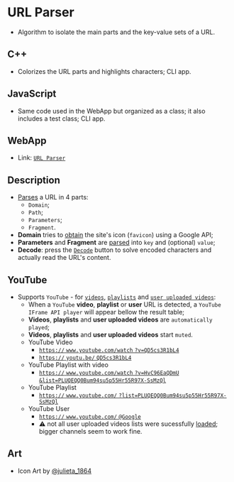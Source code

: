 # URL Parser

- Algorithm to isolate the main parts and the key-value sets of a URL.

## C++

- Colorizes the URL parts and highlights characters; CLI app.

## JavaScript

- Same code used in the WebApp but organized as a class; it also includes a test class; CLI app.

## WebApp 

- Link: [`URL Parser`](https://tomasfn87.github.io/url-parser/)

## Description

- [Parses](https://github.com/tomasfn87/url-parser/blob/main/index.html#L97) a URL in 4 parts:
  - `Domain`;
  - `Path`;
  - `Parameters`;
  - `Fragment`.
- **Domain** tries to [obtain](https://github.com/tomasfn87/url-parser/blob/main/index.html#L179) the site's icon (`favicon`) using a Google API;
- **Parameters** and **Fragment** are [parsed](https://github.com/tomasfn87/url-parser/blob/main/index.html#L80) into `key` and (optional) `value`;
- **Decode**: press the [`Decode`](https://github.com/tomasfn87/url-parser/blob/main/index.html#L128) button to solve encoded characters and actually read the URL's content.

## YouTube

- Supports `YouTube` - for [`videos`](https://github.com/tomasfn87/url-parser/blob/main/index.html#L298), [`playlists`](https://github.com/tomasfn87/url-parser/blob/main/index.html#L269) and [`user uploaded videos`](https://github.com/tomasfn87/url-parser/blob/main/index.html#L335):
  - When a `YouTube` **video**, **playlist** or **user** URL is detected, a `YouTube IFrame API player` will appear bellow the result table;
  - **Videos**, **playlists** and **user uploaded videos** are `automatically played`;
  - **Videos**, **playlists** and **user uploaded videos** start `muted`.
  - YouTube Video
    - [`https://` `www.youtube.com/watch` `?v=QD5cs3R1bL4`](https://www.youtube.com/watch?v=QD5cs3R1bL4)
    - [`https://` `youtu.be/` `QD5cs3R1bL4`](https://youtu.be/QD5cs3R1bL4)
  - YouTube Playlist with video
    - [`https://` `www.youtube.com/watch` `?v=HvC96EaQDmU` `&list=PLUQEQQ0Bum94su5p55Hr55R97X-SsMzQl`](https://www.youtube.com/watch?v=HvC96EaQDmU&list=PLUQEQQ0Bum94su5p55Hr55R97X-SsMzQl)
  - YouTube Playlist
    - [`https://` `www.youtube.com/` `?list=PLUQEQQ0Bum94su5p55Hr55R97X-SsMzQl`](https://www.youtube.com/?list=PLUQEQQ0Bum94su5p55Hr55R97X-SsMzQl)
  - YouTube User
    - [`https://` `www.youtube.com/` `@Google`](https://www.youtube.com/@Google)
    - :warning: not all user uploaded videos lists were sucessfully [loaded](https://github.com/tomasfn87/url-parser/blob/main/index.html#L381); bigger channels seem to work fine.

## Art

- Icon Art by [@julieta_1864](https://instagram.com/julieta_1864)
